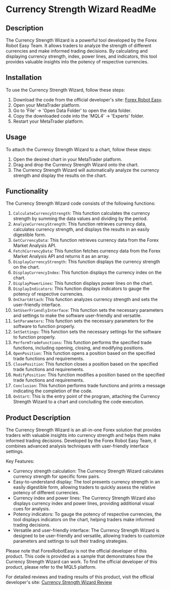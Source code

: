 # Currency Strength Wizard ReadMe

## Description
The Currency Strength Wizard is a powerful tool developed by the Forex Robot Easy Team. It allows traders to analyze the strength of different currencies and make informed trading decisions. By calculating and displaying currency strength, index, power lines, and indicators, this tool provides valuable insights into the potency of respective currencies.

## Installation
To use the Currency Strength Wizard, follow these steps:
1. Download the code from the official developer's site: [Forex Robot Easy](https://forexroboteasy.com).
2. Open your MetaTrader platform.
3. Go to 'File' -> 'Open Data Folder' to open the data folder.
4. Copy the downloaded code into the 'MQL4' -> 'Experts' folder.
5. Restart your MetaTrader platform.

## Usage
To attach the Currency Strength Wizard to a chart, follow these steps:
1. Open the desired chart in your MetaTrader platform.
2. Drag and drop the Currency Strength Wizard onto the chart.
3. The Currency Strength Wizard will automatically analyze the currency strength and display the results on the chart.

## Functionality
The Currency Strength Wizard code consists of the following functions:

1. `CalculateCurrencyStrength`: This function calculates the currency strength by summing the data values and dividing by the period.
2. `AnalyzeCurrencyStrength`: This function retrieves currency data, calculates currency strength, and displays the results in an easily digestible form.
3. `GetCurrencyData`: This function retrieves currency data from the Forex Market Analysis API.
4. `FetchCurrencyData`: This function fetches currency data from the Forex Market Analysis API and returns it as an array.
5. `DisplayCurrencyStrength`: This function displays the currency strength on the chart.
6. `DisplayCurrencyIndex`: This function displays the currency index on the chart.
7. `DisplayPowerLines`: This function displays power lines on the chart.
8. `DisplayIndicators`: This function displays indicators to gauge the potency of respective currencies.
9. `OnChartAttach`: This function analyzes currency strength and sets the user-friendly interface.
10. `SetUserFriendlyInterface`: This function sets the necessary parameters and settings to make the software user-friendly and versatile.
11. `SetParameters`: This function sets the necessary parameters for the software to function properly.
12. `SetSettings`: This function sets the necessary settings for the software to function properly.
13. `PerformTradeFunctions`: This function performs the specified trade functions, including opening, closing, and modifying positions.
14. `OpenPosition`: This function opens a position based on the specified trade functions and requirements.
15. `ClosePosition`: This function closes a position based on the specified trade functions and requirements.
16. `ModifyPosition`: This function modifies a position based on the specified trade functions and requirements.
17. `Conclusion`: This function performs trade functions and prints a message indicating the completion of the code.
18. `OnStart`: This is the entry point of the program, attaching the Currency Strength Wizard to a chart and concluding the code execution.

## Product Description
The Currency Strength Wizard is an all-in-one Forex solution that provides traders with valuable insights into currency strength and helps them make informed trading decisions. Developed by the Forex Robot Easy Team, it combines advanced analysis techniques with user-friendly interface settings.

Key Features:
- Currency strength calculation: The Currency Strength Wizard calculates currency strength for specific forex pairs.
- Easy-to-understand display: The tool presents currency strength in an easily digestible form, allowing traders to quickly assess the relative potency of different currencies.
- Currency index and power lines: The Currency Strength Wizard also displays currency index and power lines, providing additional visual cues for analysis.
- Potency indicators: To gauge the potency of respective currencies, the tool displays indicators on the chart, helping traders make informed trading decisions.
- Versatile and user-friendly interface: The Currency Strength Wizard is designed to be user-friendly and versatile, allowing traders to customize parameters and settings to suit their trading strategies.

Please note that ForexRobotEasy is not the official developer of this product. This code is provided as a sample that demonstrates how the Currency Strength Wizard can work. To find the official developer of this product, please refer to the MQL5 platform.

For detailed reviews and trading results of this product, visit the official developer's site: [Currency Strength Wizard Review](https://forexroboteasy.com/forex-robot-review/currency-strength-wizard-review-your-all-in-one-forex-solution/)
